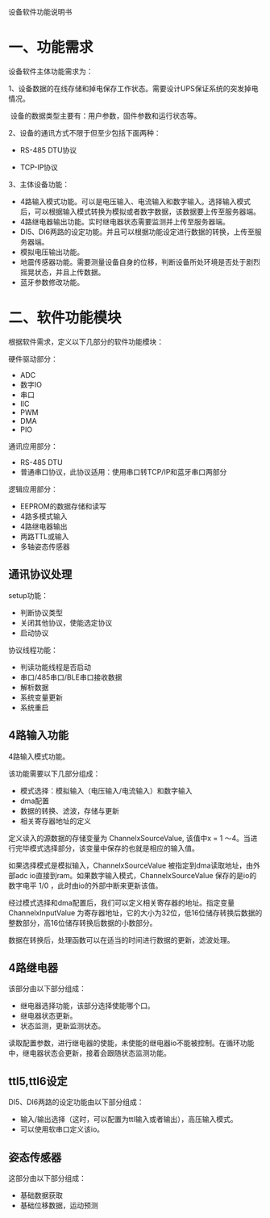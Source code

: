 设备软件功能说明书

# 一、功能需求

设备软件主体功能需求为：

1、设备数据的在线存储和掉电保存工作状态。需要设计UPS保证系统的突发掉电情况。

​		设备的数据类型主要有：用户参数，固件参数和运行状态等。

2、设备的通讯方式不限于但至少包括下面两种：

- RS-485 DTU协议

- TCP-IP协议	

3、主体设备功能：

- 4路输入模式功能。可以是电压输入、电流输入和数字输入。选择输入模式后，可以根据输入模式转换为模拟或者数字数据，该数据要上传至服务器端。
- 4路继电器输出功能。实时继电器状态需要监测并上传至服务器端。
- DI5、DI6两路的设定功能。并且可以根据功能设定进行数据的转换，上传至服务器端。
- 模拟电压输出功能。
- 地震传感器功能。需要测量设备自身的位移，判断设备所处环境是否处于剧烈摇晃状态，并且上传数据。
- 蓝牙参数修改功能。

# 二、软件功能模块

根据软件需求，定义以下几部分的软件功能模块：

硬件驱动部分：

- ADC
- 数字IO
- 串口
- IIC
- PWM
- DMA
- PIO

通讯应用部分：

- RS-485 DTU
- 普通串口协议，此协议适用：使用串口转TCP/IP和蓝牙串口两部分

逻辑应用部分：

- EEPROM的数据存储和读写
- 4路多模式输入
- 4路继电器输出
- 两路TTL或输入
- 多轴姿态传感器

## 通讯协议处理

setup功能：

- 判断协议类型
- 关闭其他协议，使能选定协议
- 启动协议

协议线程功能：

- 判读功能线程是否启动
- 串口/485串口/BLE串口接收数据
- 解析数据
- 系统变量更新
- 系统重启

## 4路输入功能

4路输入模式功能。

该功能需要以下几部分组成：

* 模式选择：模拟输入（电压输入/电流输入）和数字输入
* dma配置
* 数据的转换、滤波，存储与更新
* 相关寄存器地址的定义

定义读入的源数据的存储变量为 ChannelxSourceValue, 该值中x = 1 ～4。当进行完毕模式选择部分，该变量中保存的也就是相应的输入值。

如果选择模式是模拟输入，ChannelxSourceValue 被指定到dma读取地址，由外部adc io直接到ram。如果数字输入模式，ChannelxSourceValue 保存的是io的数字电平 1/0 ，此时由io的外部中断来更新该值。

经过模式选择和dma配置后，我们可以定义相关寄存器的地址。指定变量 ChannelxInputValue 为寄存器地址，它的大小为32位，低16位储存转换后数据的整数部分，高16位储存转换后数据的小数部分。

数据在转换后，处理函数可以在适当的时间进行数据的更新，滤波处理。

## 4路继电器

该部分由以下部分组成：

* 继电器选择功能，该部分选择使能哪个口。
* 继电器状态更新。
* 状态监测，更新监测状态。

读取配置参数，进行继电器的使能，未使能的继电器io不能被控制。在循环功能中，继电器状态会更新，接着会跟随状态监测功能。

## ttl5,ttl6设定

DI5、DI6两路的设定功能由以下部分组成：

* 输入/输出选择（这时，可以配置为ttl输入或者输出），高压输入模式。
* 可以使用软串口定义该io。

## 姿态传感器

这部分由以下部分组成：

* 基础数据获取
* 基础位移数据，运动预测

